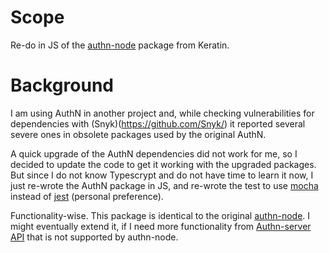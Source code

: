 # Scope
Re-do in JS of the [authn-node](https://github.com/keratin/authn-node) package
from Keratin.

# Background
I am using AuthN in another project and, while checking vulnerabilities for
dependencies with (Snyk)(https://github.com/Snyk/) it reported several severe
ones in obsolete packages used by the original AuthN.

A quick upgrade of the AuthN dependencies did not work for me, so I decided to
update the code to get it working with the upgraded packages. But since I do
not know Typescrypt and do not have time to learn it now, I just re-wrote the 
AuthN package in JS, and re-wrote the test to use [mocha](https://github.com/mochajs/mocha)
instead of [jest](https://github.com/jestjs/jest) (personal preference).

Functionality-wise. This package is identical to the original [authn-node](https://github.com/keratin/authn-node).
I might eventually extend it, if I need more functionality from [Authn-server](https://github.com/keratin/authn-server)
[API](https://keratin.github.io/authn-server/#/api) that is not supported by
authn-node.

